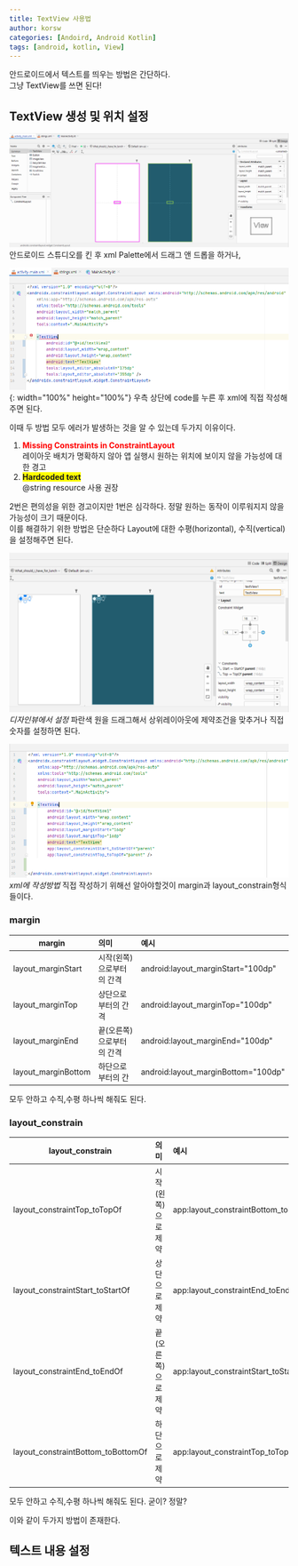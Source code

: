```yaml
---
title: TextView 사용법
author: korsw
categories: [Andoird, Android Kotlin]
tags: [android, kotlin, View]
---
```


안드로이드에서 텍스트를 띄우는 방법은 간단하다.<br/>
그냥 TextView를 쓰면 된다!

## TextView 생성 및 위치 설정

![textViewDragAndDrop](/assets/img/posts/2022-01-04-create-TextView/textViewDragAndDrop.png)
안드로이드 스튜디오를 킨 후 xml Palette에서 드래그 앤 드롭을 하거나,

![textViewWriteInXml](/assets/img/posts/2022-01-04-create-TextView/textViewWriteInXml.png){: width="100%" height="100%"}
우측 상단에 code를 누른 후 xml에 직접 작성해주면 된다.<br/>

이때 두 방법 모두 에러가 발생하는 것을 알 수 있는데 두가지 이유이다.<br/>
1. **<span style="color:red">Missing Constraints in ConstraintLayout</span>**<br/>레이아웃 배치가 명확하지 않아 앱 실행시 원하는 위치에 보이지 않을 가능성에 대한 경고
2. **<span style="background-color:yellow" >Hardcoded text</span>**<br/>@string resource 사용 권장

2번은 편의성을 위한 경고이지만 1번은 심각하다. 정말 원하는 동작이 이루워지지 않을 가능성이 크기 때문이다.<br/>
이를 해결하기 위한 방법은 단순하다 Layout에 대한 수평(horizontal), 수직(vertical)을 설정해주면 된다.<br/>

![setHorizontalVerticalDesign](/assets/img/posts/2022-01-04-create-TextView/setHorizontalVerticalDesign.png)
_디자인뷰에서 설정_
파란색 원을 드래그해서 상위레이아웃에 제약조건을 맞추거나 직접 숫자를 설정하면 된다.

![setHorizontalVerticalWriteInXml](/assets/img/posts/2022-01-04-create-TextView/setHorizontalVerticalWriteInXml.png)
_xml에 작성방법_
직접 작성하기 위해선 알아야할것이 margin과 layout_constrain형식들이다.<br/>

### margin

| margin | 의미 | 예시 |
|---|:---|:---|
| layout_marginStart | 시작(왼쪽)으로부터의 간격 | android:layout_marginStart="100dp" |
| layout_marginTop | 상단으로부터의 간격 | android:layout_marginTop="100dp" |
| layout_marginEnd | 끝(오른쪽)으로부터의 간격 | android:layout_marginEnd="100dp" |
| layout_marginBottom | 하단으로부터의 간 | android:layout_marginBottom="100dp" |

모두 안하고 수직,수평 하나씩 해줘도 된다.

### layout_constrain

| layout_constrain | 의미 | 예시 |
|---|:---|:---|
| layout_constraintTop_toTopOf | 시작(왼쪽)으로 제약 | app:layout_constraintBottom_toBottomOf="parent" |
| layout_constraintStart_toStartOf | 상단으로 제약 | app:layout_constraintEnd_toEndOf="parent" |
| layout_constraintEnd_toEndOf | 끝(오른쪽)으로 제약 | app:layout_constraintStart_toStartOf="parent" |
| layout_constraintBottom_toBottomOf | 하단으로 제약 | app:layout_constraintTop_toTopOf="parent" |

모두 안하고 수직,수평 하나씩 해줘도 된다. 굳이? 정말?

이와 같이 두가지 방법이 존재한다. 

## 텍스트 내용 설정
